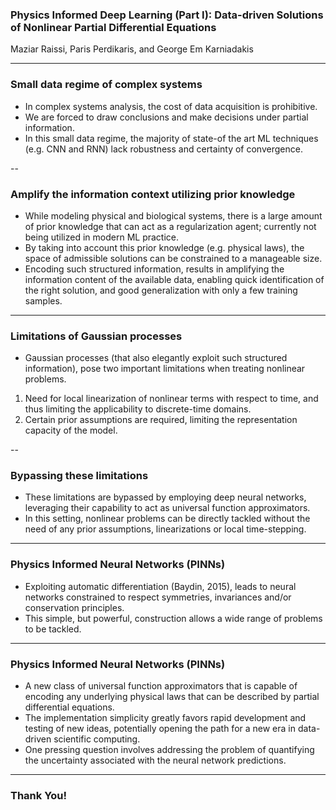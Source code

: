 ### Physics Informed Deep Learning (Part I): Data-driven Solutions of Nonlinear Partial Differential Equations

Maziar Raissi, Paris Perdikaris, and George Em Karniadakis

---

### Small data regime of complex systems
- In complex systems analysis, the cost of data acquisition is prohibitive.
- We are forced to draw conclusions and make decisions under partial information.
- In this small data regime, the majority of state-of the art ML techniques (e.g. CNN and RNN) lack robustness and certainty of convergence.

--

### Amplify the information context utilizing prior knowledge
- While modeling physical and biological systems, there is a large amount of prior knowledge that can act as a regularization agent; currently not being utilized in modern ML practice.
- By taking into account this prior knowledge (e.g. physical laws), the space of admissible solutions can be constrained to a manageable size.
- Encoding such structured information, results in amplifying the information content of the available data, enabling quick identification of the right solution, and good generalization with only a few training samples.

---

### Limitations of Gaussian processes
- Gaussian processes (that also elegantly exploit such structured information), pose two important limitations when treating nonlinear problems.
1) Need for local linearization of nonlinear terms with respect to time, and thus limiting the applicability to discrete-time domains.
2) Certain prior assumptions are required, limiting the representation capacity of the model.

--

### Bypassing these limitations
- These limitations are bypassed by employing deep neural networks, leveraging their capability to act as universal function approximators.
- In this setting, nonlinear problems can be directly tackled without the need of any prior assumptions, linearizations or local time-stepping.

---

### Physics Informed Neural Networks (PINNs)
- Exploiting automatic differentiation (Baydin, 2015), leads to neural networks constrained to respect symmetries, invariances and/or conservation principles.
- This simple, but powerful, construction allows a wide range of problems to be tackled.


---

### Physics Informed Neural Networks (PINNs)

- A new class of universal function approximators that is capable of encoding any underlying physical laws that can be described by partial differential equations.
- The implementation simplicity greatly favors rapid development and testing of new ideas, potentially opening the path for a new era in data-driven scientific computing.
- One pressing question involves addressing the problem of quantifying the uncertainty associated with the neural network predictions.


---

### Thank You!

